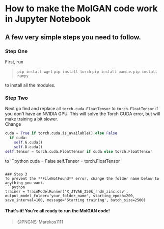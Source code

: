 # How to make the MolGAN code work in Jupyter Notebook
## A few very simple steps you need to follow.

### Step One
First, run
> `pip install wget`
> `pip install torch`
> `pip install pandas`
> `pip install numpy`

to install all the modules.

### Step Two
Next go find and replace all `torch.cuda.FloatTensor` to `torch.FloatTensor` if you don't have an NVIDIA GPU.
This will solve the Torch CUDA error, but will make training a bit slower.  
Change
```python
cuda = True if torch.cuda.is_available() else False
  if cuda:
    self.G.cuda()
    self.D.cuda()
self.Tensor = torch.cuda.FloatTensor if cuda else torch.FloatTensor
```
to ```python
cuda = False
self.Tensor = torch.FloatTensor
```

### Step 3
To prevent the **FileNotFound** error, change the folder name below to anything you want.
```python
trainer = TrainModelRunner('X_JTVAE_250k_rndm_zinc.csv', output_model_folder='your_folder_name', starting_epoch=200, save_interval=100, message='Starting training', batch_size=2500)
```

#### That's it! You're all ready to run the MolGAN code!
> @PNGNS-Marekos1111
